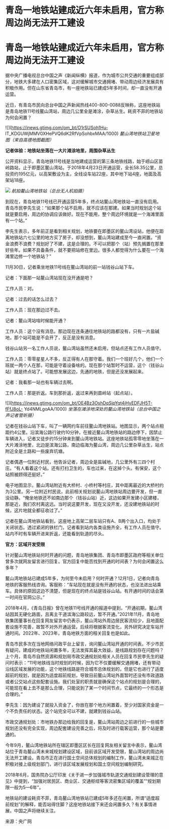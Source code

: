# 青岛一地铁站建成近六年未启用，官方称周边尚无法开工建设

# 青岛一地铁站建成近六年未启用，官方称周边尚无法开工建设

据中央广播电视总台中国之声《新闻纵横》报道，作为城市公共交通的重要组成部分，地铁大多建在人口密集区域，这对缓解城市交通拥堵、带动周边经济发展具有积极作用。但在山东省青岛市，有一座地铁站已建成5年多时间，却一直没有开通运营。

近日，有青岛市民向总台中国之声新闻热线400-800-0088反映称，这座地铁站是青岛地铁11号线鳌山湾站，周边几公里全是滩涂，杂草丛生。耗资不菲的地铁站为何会闲置？

![](https://inews.gtimg.com/om_bt/O1rSUSoh1Hu-
lT_KDGUWjMMV0XHePVQ6dK2RfVpSohbxMAA/1000) _鳌山湾地铁站卫星地图（来自高德地图截图）_

**记者体验：地铁站坐落在一大片滩涂地里，周围杂草丛生**

公开资料显示，青岛地铁11号线是当地建成运营的第三条地铁线路，始于崂山区苗岭路站，止于即墨区鳌山湾站，于2018年4月23日开通运营，全长58.35公里，总投资约195亿元，以高架敷设为主，全线设车站22座，其中地下站4座，地面及高架站18座。

![](https://inews.gtimg.com/om_bt/OeOiYfvuh7Z85Tja8mwCMJJ7pLqy1X0XK3YalpSVIyOOgAA/1000)
_航拍鳌山湾地铁站（总台无人机拍摄）_

到现在，青岛地铁11号线已开通运营5年多，终点站鳌山湾地铁站一直没有启用。青岛市民李先生说：“如果那个站不启用，就不应该在那建。如果当时规划这个站就是要启用，周边的协调应该做好。现在不能用，整个周边环境就是一个海滩里面有一个站。”

李先生表示，多年前正是看到相关规划，地铁要在即墨区的鳌山湾设站，他便在距离地铁站六七公里的地方买了房子，却没想到，鳌山湾站建成至今一直闲置。“资金浪费不浪费？规划好了不建，这是合理的。不可以把那个（站）预先搁置在那里好些年。如果不具备条件，就不要把站修在里边。很多人都觉得为什么要在一个海滩里边修一个地铁站？”

11月30日，记者乘坐地铁11号线在鳌山湾站的前一站钱谷山站下车。

记者：下面那一站鳌山湾站现在没开通是吧？

工作人员：对。

记者：过去的话怎么过去？

工作人员：现在那边过不去。

记者：鳌山湾站啥时候能开通？

工作人员：这个没有消息。那边现在连条通往地铁站的路都没有，只有一片盐碱地，那个站可能是不会开了，反正是没有消息。

钱谷山站另一名工作人员说，鳌山湾站虽然还未启用，但站点还有工作人员值守。

工作人员：零零星星人不多，反正得有人在那守着。我们一个班好几个，他们一个班就一两个人在那，可能是守着设备啥的。现在那个站暂时不运营，这个（钱谷山站）就是终点站了。可能想发展这边，先通的地铁，但是还没发展起来。

记者：我看那一站也有车辆过去啊。

工作人员：那是折返。车到那折返，返过来再到苗岭站（起点站）。

![](https://inews.gtimg.com/om_bt/OE4Bz3OshDqSjpYqt4jHyEDFJH5T-fFfJ8oL-
Yd4NMLgoAA/1000) _坐落在滩涂地深处的鳌山湾地铁站（总台中国之声记者管昕摄）_

记者在钱谷山站下车，叫了一辆网约车前往鳌山湾地铁站。地图显示，两个站点相距约4公里。沿滨海公路行驶约10分钟，在接近鳌山湾地铁站的路边停下，因禁止车辆进入，记者又徒步约15分钟来到鳌山湾地铁站。这座地铁站孤零零地坐落在一大片滩涂地里，北边是滨海公路，南边临海为鳌山湾，周边几公里杂草丛生，站点附近全是土路和一些废弃坑塘。

记者偶遇一位附近村民，他告诉记者，周边全是盐碱地，几公里外有三四个村庄。“有人看着这个站，还有打扫卫生的，车也过来，在这掉个头。有保安，这个站照被顾得还挺好。”

电子地图显示，鳌山湾站附近有大桥村、小桥村等村庄，其中距离最近的大桥村约为3公里。另一位附近村民说，此前相关规划说鳌山湾地铁站周边要开发，但一直没动静。“俺坐地铁还不如南边那个（钱谷山站）近，这边如果开发建小区建楼，那是近，我们农村离这远。当时说这要开发，现在又没开发，还没建地铁站的时候，这片地就全都征收过了。”

记者在鳌山湾地铁站看到，这座地上高架二层车站只有A、B两个出入口，均处于关闭状态。透过紧闭的铁栏门，记者看到站内各类设施齐全，有工作人员在值守。站内不时有车辆开进来折返，还能看到轨道的尽头。

**官方：区域开发受限**

针对鳌山湾地铁站何时开通的问题，青岛地铁集团、青岛市即墨区政府等相关单位曾多次就网友留言进行回复。官方回复中能否找到开通的时间表？为何会闲置这么多年？

鳌山湾地铁站已建成5年多，为何至今未启用？何时开通？12月1日，记者向青岛地铁的客服热线咨询。客服称：“车站现在就是没有开通的状态，也没法进出站乘车。具体的原因这边不清楚，但是现在的终点站是钱谷山站。有开通时间的话会第一时间在官网公示。”

2018年4月，《青岛日报》曾在地铁11号线开通的报道中提到，“开通初期，鳌山湾站因其无硬化路面，且离主干道滨海公路较远，暂不开通。”2021年11月，青岛地铁集团董事长在回复网友留言中仍表示，鳌山湾站外周边居民客流较少，且地面配套设施不完善，故暂不对外开通运营。后续将根据客流变化，另外研究决定车站开通时间。2022年、2023年，青岛地铁方面的相关回复也是如此。

青岛市民多次在当地网络问政平台上留言，询问鳌山湾站开通的时间表。不少市民有疑问，建成的地铁站闲置多年，无法发挥其最大效益，是线路规划存在问题吗？上个月，青岛市自然资源和规划局市政交通规划处相关人员在回复市民李先生的疑问时表示：“11号地铁线当时规划的时候，因为它不仅要缓解交通拥堵，还有带动沿线区域发展的功能，这个地铁线路是符合城市总体规划的，但是它也进行了适度超前的规划，就是因为适度超前规划，导致目前鳌山湾站外面暂时还没有市政道路或者公交站点这些配套设施。我们处室的职责就是确保这个站点的规划是合理的，可能现在看上去不是那么合理，只能说到了某一个时间节点，它最终的一个形态是合理的。”

李先生：因为建设了就投入资金了，你放在那个地方闲置着，至少对国家资金是一个不负责任的状态。这个站完全可以不建，就建到钱谷山站。

市政交通规划处：市地铁办那边给我的回复是，鳌山湾站周边之前进行的一些城市规划还没有完全实现，周边配套建设完善之后，将及时进行载客运营，那个站是要通的。

今年9月，鳌山湾地铁站所在辖区即墨区区长在回复网友相关留言中表示，鳌山湾站位于青岛鳌山湾未来城规划建设区域，目前该区域开发受限，鳌山湾站的周边尚无法开工建设。青岛市正在进行国土空间总体规划的编制工作，鳌山湾未来城正在积极对接上级规划部门，进行该区域发展规划和国土空间规划编制研究。

2018年6月，国务院办公厅印发《关于进一步加强城市轨道交通规划建设管理的意见》中提到，“加强对居民区、商业区、交通枢纽等客流密集区域的覆盖”“规划期限一般为5—6年”。

地铁站的建设耗资不菲，青岛鳌山湾地铁站已建成5年多还在闲置，所谓“适度超前规划”的解释，能否站得住脚？这座地铁站接下来还会闲置多久？有关事情进展，中国之声将继续关注。

来源：央广网

